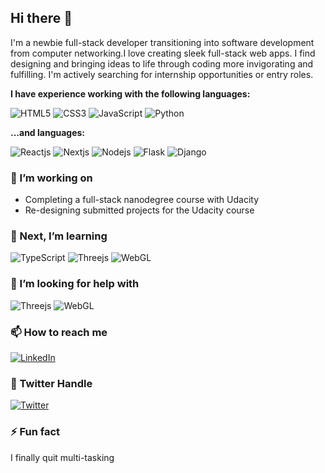 ## Hi there 👋

I'm a newbie full-stack developer transitioning into software development from computer networking.I love creating sleek full-stack web apps. 
I find designing and bringing ideas to life through coding more invigorating and fulfilling. 
I'm actively searching for internship opportunities or entry roles. 

**I have experience working with the following languages:**
<div display="flex">
  <img src="https://img.shields.io/badge/html5-%23E34F26.svg?style=for-the-badge&logo=html5&logoColor=white" alt="HTML5"/>
  <img src="https://img.shields.io/badge/css3-%231572B6.svg?style=for-the-badge&logo=css3&logoColor=white" alt="CSS3"/>
  <img src="https://img.shields.io/badge/javascript-%23323330.svg?style=for-the-badge&logo=javascript&logoColor=%23F7DF1E" alt="JavaScript"/>
  <img src="https://img.shields.io/badge/python-3670A0?style=for-the-badge&logo=python&logoColor=ffdd54" alt="Python"/>
</div>

**...and languages:**
<div display="flex">
  <img src="https://img.shields.io/badge/react-%2320232a.svg?style=for-the-badge&logo=react&logoColor=%2361DAFB" alt="Reactjs"/>
  <img src="https://img.shields.io/badge/nestjs-%23E0234E.svg?style=for-the-badge&logo=nestjs&logoColor=white" alt="Nextjs"/>
  <img src="https://img.shields.io/badge/node.js-6DA55F?style=for-the-badge&logo=node.js&logoColor=white" alt="Nodejs"/>
  <img src="https://img.shields.io/badge/flask-%23000.svg?style=for-the-badge&logo=flask&logoColor=white" alt="Flask"/>
  <img src="https://img.shields.io/badge/django-%23092E20.svg?style=for-the-badge&logo=django&logoColor=white" alt="Django"/>
</div>

### 🔭 I’m working on

- Completing a full-stack nanodegree course with Udacity
- Re-designing submitted projects for the Udacity course

### 🌱 Next, I’m learning

<div display="flex">
  <img src="https://img.shields.io/badge/typescript-%23007ACC.svg?style=for-the-badge&logo=typescript&logoColor=white" alt="TypeScript"/>
  <img src="https://img.shields.io/badge/threejs-black?style=for-the-badge&logo=three.js&logoColor=white" alt="Threejs"/>
  <img src="https://img.shields.io/badge/WebGL-990000?logo=webgl&logoColor=white&style=for-the-badge" alt="WebGL"/>
</div>

### 🤔 I’m looking for help with

<div display="flex">
  <img src="https://img.shields.io/badge/threejs-black?style=for-the-badge&logo=three.js&logoColor=white" alt="Threejs"/>
  <img src="https://img.shields.io/badge/WebGL-990000?logo=webgl&logoColor=white&style=for-the-badge" alt="WebGL"/>
</div>

### 📫 How to reach me

<div display="flex">
  <a href="https://www.linkedin.com/in/michael-odikanwa/">
    <img src="https://img.shields.io/badge/linkedin-%230077B5.svg?style=for-the-badge&logo=linkedin&logoColor=white" alt="LinkedIn"/>
  </a>
  </div>
  
  ### 📌 Twitter Handle
  
  <div display="flex">
  <a href="https://www.linkedin.com/in/codewithbernard/">
    <img src="https://img.shields.io/twitter/url?label=Twitter&logo=twitter&style=social&url=https%3A%2F%2Ftwitter.com%2FOdikanwaMichael" alt="Twitter"/>
  </a>
  </div>

### ⚡ Fun fact

I finally quit multi-tasking

